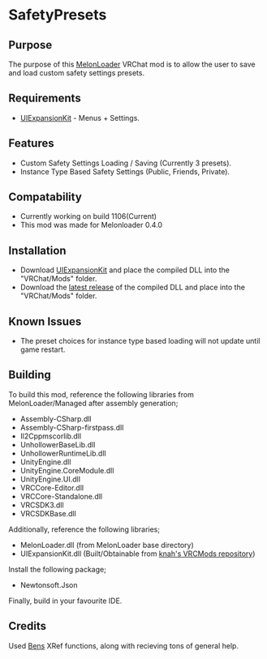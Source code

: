 # SafetyPresets
## Purpose
The purpose of this [MelonLoader](https://github.com/LavaGang/MelonLoader) VRChat mod is to allow the user to save and load custom safety settings presets.

## Requirements
* [UIExpansionKit](https://github.com/knah/VRCMods/) - Menus + Settings.

## Features
* Custom Safety Settings Loading / Saving (Currently 3 presets).
* Instance Type Based Safety Settings (Public, Friends, Private).

## Compatability
* Currently working on build 1106(Current)
* This mod was made for Melonloader 0.4.0

## Installation
* Download [UIExpansionKit](https://github.com/knah/VRCMods/) and place the compiled DLL into the "VRChat/Mods" folder.
* Download the [latest release](https://github.com/Kiokuu/SafetyPresets/releases/latest) of the compiled DLL and place into the "VRChat/Mods" folder.

## Known Issues
* The preset choices for instance type based loading will not update until game restart.

## Building
To build this mod, reference the following libraries from MelonLoader/Managed after assembly generation;
* Assembly-CSharp.dll
* Assembly-CSharp-firstpass.dll
* Il2Cppmscorlib.dll
* UnhollowerBaseLib.dll
* UnhollowerRuntimeLib.dll
* UnityEngine.dll
* UnityEngine.CoreModule.dll
* UnityEngine.UI.dll
* VRCCore-Editor.dll
* VRCCore-Standalone.dll
* VRCSDK3.dll
* VRCSDKBase.dll

Additionally, reference the following libraries;
* MelonLoader.dll (from MelonLoader base directory)
* UIExpansionKit.dll (Built/Obtainable from [knah's VRCMods repository](https://github.com/knah/VRCMods/))

Install the following package;
* Newtonsoft.Json

Finally, build in your favourite IDE.

## Credits
Used [Bens](https://github.com/BenjaminZehowlt) XRef functions, along with recieving tons of general help.
